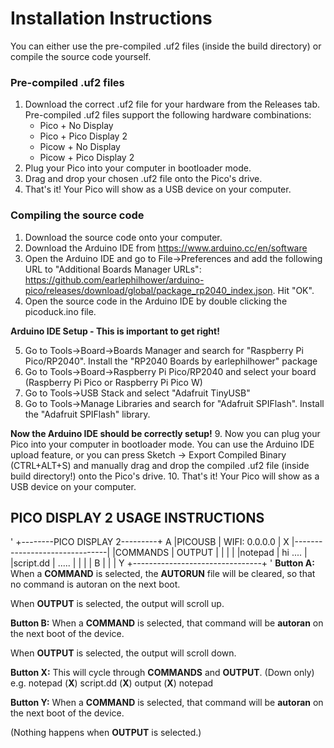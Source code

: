 # Installation Instructions #
You can either use the pre-compiled .uf2 files (inside the build directory) or compile the source code yourself.

### Pre-compiled .uf2 files ###
1. Download the correct .uf2 file for your hardware from the Releases tab. Pre-compiled .uf2 files support the following hardware combinations:
    * Pico + No Display
    * Pico + Pico Display 2
    * Picow + No Display
    * Picow + Pico Display 2 
2. Plug your Pico into your computer in bootloader mode.
3. Drag and drop your chosen .uf2 file onto the Pico's drive.
4. That's it! Your Pico will show as a USB device on your computer.

### Compiling the source code ###
1. Download the source code onto your computer.
2. Download the Arduino IDE from https://www.arduino.cc/en/software
3. Open the Arduino IDE and go to File->Preferences and add the following URL to "Additional Boards Manager URLs": https://github.com/earlephilhower/arduino-pico/releases/download/global/package_rp2040_index.json. Hit "OK".
4. Open the source code in the Arduino IDE by double clicking the picoduck.ino file.

**Arduino IDE Setup - This is important to get right!**

5. Go to Tools->Board->Boards Manager and search for "Raspberry Pi Pico/RP2040". Install the "RP2040 Boards by earlephilhower" package
6. Go to Tools->Board->Raspberry Pi Pico/RP2040 and select your board (Raspberry Pi Pico or Raspberry Pi Pico W)
7. Go to Tools->USB Stack and select "Adafruit TinyUSB"
8. Go to Tools->Manage Libraries and search for "Adafruit SPIFlash". Install the "Adafruit SPIFlash" library.

**Now the Arduino IDE should be correctly setup!**
9. Now you can plug your Pico into your computer in bootloader mode. You can use the Arduino IDE upload feature, or you can press Sketch -> Export Compiled Binary (CTRL+ALT+S) and manually drag and drop the compiled .uf2 file (inside build directory!) onto the Pico's drive.
10. That's it! Your Pico will show as a USB device on your computer.

## PICO DISPLAY 2 USAGE INSTRUCTIONS ##
'
    +--------PICO DISPLAY 2---------+
  A |PICOUSB      | WIFI: 0.0.0.0   | X
    |-------------------------------|
    |COMMANDS     | OUTPUT          |
    |             |                 |
    |notepad      | hi ....         |
    |script.dd    | .....           |
    |             |                 |
  B |             |                 | Y
    +--------------------------------+
'
**Button A:**
When a **COMMAND** is selected, the **AUTORUN** file will be cleared, so that no command is autoran on the next boot.

When **OUTPUT** is selected, the output will scroll up.

**Button B:**
When a **COMMAND** is selected, that command will be **autoran** on the next boot of the device.

When **OUTPUT** is selected, the output will scroll down.

**Button X:** 
This will cycle through **COMMANDS** and **OUTPUT**. (Down only)
e.g. notepad (**X**) script.dd (**X**) output (**X**) notepad

**Button Y:** 
When a **COMMAND** is selected, that command will be **autoran** on the next boot of the device.

(Nothing happens when **OUTPUT** is selected.)


